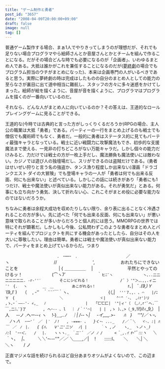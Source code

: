 ```yaml
---
title: "ゲーム制作と勇者"
post_id: "3657"
date: "2008-04-09T20:00:00+09:00"
draft: false
image: null
tag: []
---
```



普通ゲーム製作する場合、まぁ1人でやりきってしまうのが理想だが、それでも足りない場合プログラマやら絵師さんとか音屋さんとかとチームを組んで作ることになる。だがその場合どんな時でも必要になるのが「企画者」、いわゆるまとめ人である。大抵は誰かがこれを兼任することになるのだが([夢終劇](/!/thC/)の場合でもプログラム担当のウチがまとめになった)、本来は企画専門の人がいるべきであると思う。実際に夢終劇の時は完成はしたものの自分のまとめ人としての能力の至らなさが裏目に出て道中相当に難航し、スタッフの方々に多々迷惑をかけてしまった。絵師が絵を描くように、音屋が音を描くように、プログラマはプログラムを描くのが一番向いているのだ。

それなら、どんな人がまとめ人に向いているのか？その答えは、王道的なロールプレイングゲームに見ることができる。

王道的な(今時では古典的と言った方がしっくりくるだろうか)RPGの場合、主人公の職業は大抵「勇者」である。パーティーの一行をまとめ上げるのも戦士でも僧侶でも魔術師でもなく、勇者だ。一般的に勇者はステータス的に見てもパーティ最強キャラとなっている。戦士に近い戦闘力に攻撃魔法もでき、初歩的な支援魔法まで使える、一見非の打ちどころがない万能キャラだ。しかし個々の能力だけみると、力だけでは戦士の方が一枚上手だし、魔法勝負も魔法使いには敵わない。カジノでは遊び人の独壇場だし、スリができるのは盗賊だけである。(勇者はせいぜい狩りと言う名の強盗か、タンス漁り程度しか出来ない)漫画「ドラゴンクエスト ダイの大冒険」でも登場キャラの一人が「勇者は何でも出来る反面、何にも出来ない」と述べている。しかしこの話には続きがあり「勇者にも1つだけ、戦士や魔法使いが真似出来ない能力がある。それが勇気だ」とある。何事にも立ち向かう勇気、決して折れない心、これこそがまとめ役に必要な能力なのではないだろうか。

ちなみに勇者は余程大成功を収めたりしない限り、余り表に出ることなく冷遇されることの方が多い。先に述べた「何でも出来る反面、何にも出来ない」が悪い意味で取られることが多いからだろうと個人的には思う。MMORPGの世界では特にそれが顕著だ。しかしもし今後、公私問わずこのような勇者なまとめ人とパーティを組んでプロジェクトを共にする機会があったとしたら、自分はその人を大いに尊敬したい。理由は簡単。勇者には戦士や魔法使いが真似出来ない能力で、パーティをまとめ上げているからだ。つまり

　　　　　　　　 　 　 　 .　-―-　.　
　　　　　　 　 　 　 ／　　　　　　 ヽ
　　　　　　　　　　//　　　　　　　　 ',　　　　　　おれたちにできないことを
　　　　　 　 　 　 | { ＿＿＿＿＿ 　|　　　　　　　　平然とやってのけるッ！
　　　　　 　 (⌒ヽ7´　　　　　　　 ｀`ヒﾆ¨ヽ
　　　　　　　 ヽ､..二二二二二二二. -r‐''′　　　　　そこにシビれる！
　　　　　　　　/´ 〉'"＞､､,,.ィ二¨'　{.　 ヽ　 　　 ＿　＿　　　　　あこがれるｩ！
　　　　　　 　 `r､|　ﾞ._(9,)Ｙ´_(9_l′ )　 （　 , -'′　｀¨¨´￣｀ヽ、
　　　　　　　　 {（,|　`'''７､,. ､ ⌒　　|/ﾆＹ　{　　 　 　 　 　 　 　 ＼
　　　　 　 　 　 ヾ|　　　^'^ ′-､　,ﾉr')リ　 ,ゝ､ｰ｀――-'- ∠,_　 ﾉ
　　　　　　　　 　 | 　 ｢匸匸匚|　'"|ィ'（　（,ﾉ,r'ﾞへ.￣￣,二ﾆ､ﾞ}了
　　　　, ヘｰ‐- ､ l 　｜ /＾''⌒|　　| |　,ゝ )､,>（_9,`!i!}i!ｨ_9,）　|人
　 -‐ノ .ヘー‐-ｨ ヽ 　!‐}_＿,..ﾉ　 ｜| /-‐ヽ| 　 -イ,__,.>‐　　ﾊ　}
　''"/／ヽｰ､ 　ﾉヽ∧　`ｰ一'´　／　|′　丿!　　, -===- ､　　}くｰ- ..._
　 /／＾＼ 　ヾ-､ :| ﾊ 　￣　／　ﾉ　|.　　{ {ﾊ. 　Ｖ'二'二ソ　 ﾉ| |　　　 ｀ヽ
,ノ 　 ヽ,_　ヽノヽ_)ﾉ:l　'ｰｰ＜.　　/ 　|.　　ヽヽヽ._ ｀二¨´　／ノ ﾉ
/　 　 <＾_,.ｲ `r‐'ﾞ :::ヽ 　＼　｀丶､ 　|、 　　＼＼'ｰ--‐''"／／
＼＿＿_,／|　 !　　::::::l、　　＼　　＼| ＼　　　＼ヽ 　　/ ノ


正直マジメな話を続けられるほど自分あまりオツムがよくないので、この辺まで。
